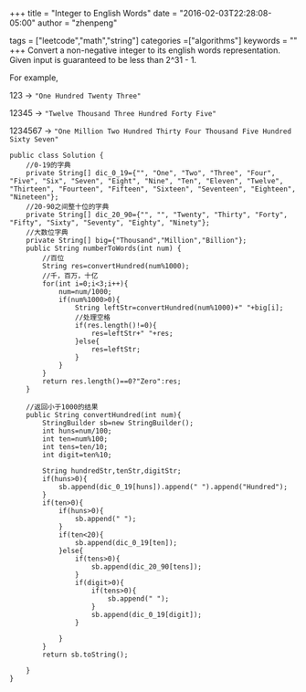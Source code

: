 +++
title = "Integer to English Words"
date = "2016-02-03T22:28:08-05:00"
author = "zhenpeng"

tags = ["leetcode","math","string"]
categories =["algorithms"]
keywords = ""
+++
Convert a non-negative integer to its english words representation. Given input is guaranteed to be less than 2^31 - 1.
<!--more-->
For example,

123 -> `"One Hundred Twenty Three"`

12345 -> `"Twelve Thousand Three Hundred Forty Five"`

1234567 -> `"One Million Two Hundred Thirty Four Thousand Five Hundred Sixty Seven"`

```
public class Solution {
    //0-19的字典
    private String[] dic_0_19={"", "One", "Two", "Three", "Four", "Five", "Six", "Seven", "Eight", "Nine", "Ten", "Eleven", "Twelve", "Thirteen", "Fourteen", "Fifteen", "Sixteen", "Seventeen", "Eighteen", "Nineteen"};
    //20-90之间整十位的字典
    private String[] dic_20_90={"", "", "Twenty", "Thirty", "Forty", "Fifty", "Sixty", "Seventy", "Eighty", "Ninety"};
    //大数位字典
    private String[] big={"Thousand","Million","Billion"};
    public String numberToWords(int num) {
        //百位
        String res=convertHundred(num%1000);
        //千，百万，十亿
        for(int i=0;i<3;i++){
            num=num/1000;
            if(num%1000>0){
                String leftStr=convertHundred(num%1000)+" "+big[i];
                //处理空格
                if(res.length()!=0){
                    res=leftStr+" "+res;
                }else{
                    res=leftStr;
                }
            }
        }
        return res.length()==0?"Zero":res;
    }
    
    //返回小于1000的结果
    public String convertHundred(int num){
        StringBuilder sb=new StringBuilder();
        int huns=num/100;
        int ten=num%100;
        int tens=ten/10;
        int digit=ten%10;
        
        String hundredStr,tenStr,digitStr;
        if(huns>0){
            sb.append(dic_0_19[huns]).append(" ").append("Hundred");
        }
        if(ten>0){
            if(huns>0){
                sb.append(" ");
            }
            if(ten<20){
                sb.append(dic_0_19[ten]);
            }else{
                if(tens>0){
                    sb.append(dic_20_90[tens]);
                }
                if(digit>0){
                    if(tens>0){
                        sb.append(" ");
                    }
                    sb.append(dic_0_19[digit]);
                }
                
            }
        }
        return sb.toString();
        
    }
}
```